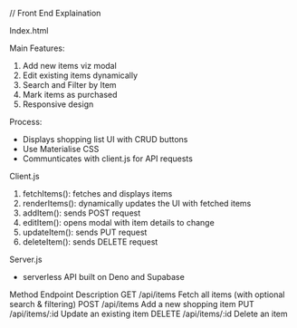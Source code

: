 // Front End Explaination

Index.html

Main Features:
1) Add new items viz modal
2) Edit existing items dynamically
3) Search and Filter by Item
4) Mark items as purchased
5) Responsive design

Process:
- Displays shopping list UI with CRUD buttons
- Use Materialise CSS 
- Communticates with client.js for API requests

Client.js

1) fetchItems(): fetches and displays items
2) renderItems(): dynamically updates the UI with fetched items
3) addItem(): sends POST request
4) editItem(): opens modal with item details to change
5) updateItem(): sends PUT request
6) deleteItem(): sends DELETE request

Server.js
- serverless API built on Deno and Supabase

Method	 Endpoint  	     Description
GET	   /api/items	     Fetch all items (with optional search & filtering)
POST	   /api/items	     Add a new shopping item
PUT	   /api/items/:id	  Update an existing item
DELETE	/api/items/:id	  Delete an item